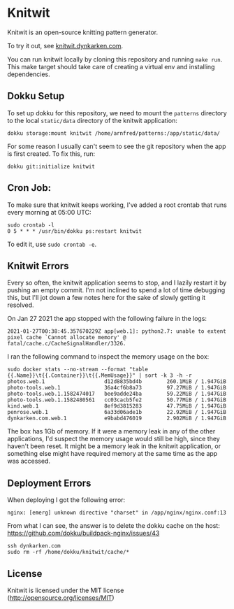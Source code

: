 Knitwit
================

Knitwit is an open-source knitting pattern generator.

To try it out, see [knitwit.dynkarken.com](http://knitwit.dynkarken.com).

You can run knitwit locally by cloning this repository and running `make run`. This make target should take care of creating a virtual env and installing dependencies.

Dokku Setup
-----------

To set up dokku for this repository, we need to mount the `patterns` directory to the local `static/data` directory of the knitwit application:

```
dokku storage:mount knitwit /home/arnfred/patterns:/app/static/data/
```

For some reason I usually can't seem to see the git repository when the app is first created. To fix this, run:

```
dokku git:initialize knitwit
```

Cron Job:
---------

To make sure that knitwit keeps working, I've added a root crontab that runs every morning at 05:00 UTC:

```
sudo crontab -l
0 5 * * * /usr/bin/dokku ps:restart knitwit
```

To edit it, use `sudo crontab -e`.

Knitwit Errors
--------------

Every so often, the knitwit application seems to stop, and I lazily restart it by pushing an empty commit. I'm not inclined to spend a lot of time debugging this, but I'll jot down a few notes here for the sake of slowly getting it resolved.

On Jan 27 2021 the app stopped with the following failure in the logs:

```
2021-01-27T00:38:45.357670229Z app[web.1]: python2.7: unable to extent pixel cache `Cannot allocate memory' @ fatal/cache.c/CacheSignalHandler/3326.
```

I ran the following command to inspect the memory usage on the box:

```
sudo docker stats --no-stream --format "table {{.Name}}\t{{.Container}}\t{{.MemUsage}}" | sort -k 3 -h -r
photos.web.1                   d12d8835bd4b        260.1MiB / 1.947GiB
photo-tools.web.1              36a4cf6b8a73        97.27MiB / 1.947GiB
photo-tools.web.1.1582474017   bee9adde24ba        59.22MiB / 1.947GiB
photo-tools.web.1.1582480561   cc03cacb5fe2        50.77MiB / 1.947GiB
kind.web.1                     8ef9d3815283        47.75MiB / 1.947GiB
penrose.web.1                  6a33d06ade1b        22.92MiB / 1.947GiB
dynkarken.com.web.1            e9babd476019        2.902MiB / 1.947GiB
```

The box has 1Gb of memory. If it were a memory leak in any of the other applications, I'd suspect the memory usage would still be high, since they haven't been reset. It might be a memory leak in the knitwit application, or something else might have required memory at the same time as the app was accessed.

Deployment Errors
-----------------

When deploying I got the following error:

```
nginx: [emerg] unknown directive "charset" in /app/nginx/nginx.conf:13
```

From what I can see, the answer is to delete the dokku cache on the host: https://github.com/dokku/buildpack-nginx/issues/43 

```
ssh dynkarken.com
sudo rm -rf /home/dokku/knitwit/cache/*
```

License
-------

Knitwit is licensed under the MIT license (http://opensource.org/licenses/MIT)
